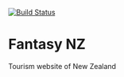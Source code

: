 [![Build Status](https://travis-ci.org/ailionx/fantasy.svg?branch=master)](https://travis-ci.org/ailionx/fantasy)

Fantasy NZ
=========

Tourism website of New Zealand
